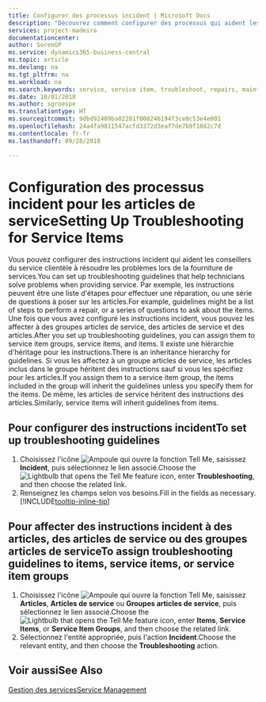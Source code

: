```yaml
---
title: Configurer des processus incident | Microsoft Docs
description: "Découvrez comment configurer des processus qui aident les conseillers du service clientèle à identifier et à résoudre les problèmes liés aux articles de service."
services: project-madeira
documentationcenter: 
author: SorenGP
ms.service: dynamics365-business-central
ms.topic: article
ms.devlang: na
ms.tgt_pltfrm: na
ms.workload: na
ms.search.keywords: service, service item, troubleshoot, repairs, maintenance
ms.date: 10/01/2018
ms.author: sgroespe
ms.translationtype: HT
ms.sourcegitcommit: 9dbd92409ba02281f008246194f3ce0c53e4e001
ms.openlocfilehash: 24a4fa9811547acfd3372d3eaf7de7b9f1882c7d
ms.contentlocale: fr-fr
ms.lasthandoff: 09/28/2018

---
```


# <a name="setting-up-troubleshooting-for-service-items"></a><span data-ttu-id="20219-103">Configuration des processus incident pour les articles de service</span><span class="sxs-lookup"><span data-stu-id="20219-103">Setting Up Troubleshooting for Service Items</span></span>
<span data-ttu-id="20219-104">Vous pouvez configurer des instructions incident qui aident les conseillers du service clientèle à résoudre les problèmes lors de la fourniture de services.</span><span class="sxs-lookup"><span data-stu-id="20219-104">You can set up troubleshooting guidelines that help technicians solve problems when providing service.</span></span> <span data-ttu-id="20219-105">Par exemple, les instructions peuvent être une liste d'étapes pour effectuer une réparation, ou une série de questions à poser sur les articles.</span><span class="sxs-lookup"><span data-stu-id="20219-105">For example, guidelines might be a list of steps to perform a repair, or a series of questions to ask about the items.</span></span> <span data-ttu-id="20219-106">Une fois que vous avez configuré les instructions incident, vous pouvez les affecter à des groupes articles de service, des articles de service et des articles.</span><span class="sxs-lookup"><span data-stu-id="20219-106">After you set up troubleshooting guidelines, you can assign them to service item groups, service items, and items.</span></span> <span data-ttu-id="20219-107">Il existe une hiérarchie d'héritage pour les instructions.</span><span class="sxs-lookup"><span data-stu-id="20219-107">There is an inheritance hierarchy for guidelines.</span></span> <span data-ttu-id="20219-108">Si vous les affectez à un groupe articles de service, les articles inclus dans le groupe héritent des instructions sauf si vous les spécifiez pour les articles.</span><span class="sxs-lookup"><span data-stu-id="20219-108">If you assign them to a service item group, the items included in the group will inherit the guidelines unless you specify them for the items.</span></span> <span data-ttu-id="20219-109">De même, les articles de service héritent des instructions des articles.</span><span class="sxs-lookup"><span data-stu-id="20219-109">Similarly, service items will inherit guidelines from items.</span></span>  

## <a name="to-set-up-troubleshooting-guidelines"></a><span data-ttu-id="20219-110">Pour configurer des instructions incident</span><span class="sxs-lookup"><span data-stu-id="20219-110">To set up troubleshooting guidelines</span></span>
1. <span data-ttu-id="20219-111">Choisissez l'icône ![Ampoule qui ouvre la fonction Tell Me](media/ui-search/search_small.png "Dites-moi ce que vous voulez faire"), saisissez **Incident**, puis sélectionnez le lien associé.</span><span class="sxs-lookup"><span data-stu-id="20219-111">Choose the ![Lightbulb that opens the Tell Me feature](media/ui-search/search_small.png "Tell me what you want to do") icon, enter **Troubleshooting**, and then choose the related link.</span></span>  
2. <span data-ttu-id="20219-112">Renseignez les champs selon vos besoins.</span><span class="sxs-lookup"><span data-stu-id="20219-112">Fill in the fields as necessary.</span></span> [!INCLUDE[tooltip-inline-tip](includes/tooltip-inline-tip_md.md)]  

## <a name="to-assign-troubleshooting-guidelines-to-items-service-items-or-service-item-groups"></a><span data-ttu-id="20219-113">Pour affecter des instructions incident à des articles, des articles de service ou des groupes articles de service</span><span class="sxs-lookup"><span data-stu-id="20219-113">To assign troubleshooting guidelines to items, service items, or service item groups</span></span>
1. <span data-ttu-id="20219-114">Choisissez l'icône ![Ampoule qui ouvre la fonction Tell Me](media/ui-search/search_small.png "Dites-moi ce que vous voulez faire"), saisissez **Articles**, **Articles de service** ou **Groupes articles de service**, puis sélectionnez le lien associé.</span><span class="sxs-lookup"><span data-stu-id="20219-114">Choose the ![Lightbulb that opens the Tell Me feature](media/ui-search/search_small.png "Tell me what you want to do") icon, enter **Items**, **Service Items**, or **Service Item Groups**, and then choose the related link.</span></span>  
2. <span data-ttu-id="20219-115">Sélectionnez l'entité appropriée, puis l'action **Incident**.</span><span class="sxs-lookup"><span data-stu-id="20219-115">Choose the relevant entity, and then choose the **Troubleshooting** action.</span></span>  

## <a name="see-also"></a><span data-ttu-id="20219-116">Voir aussi</span><span class="sxs-lookup"><span data-stu-id="20219-116">See Also</span></span>
[<span data-ttu-id="20219-117">Gestion des services</span><span class="sxs-lookup"><span data-stu-id="20219-117">Service Management</span></span>](service-service.md)

